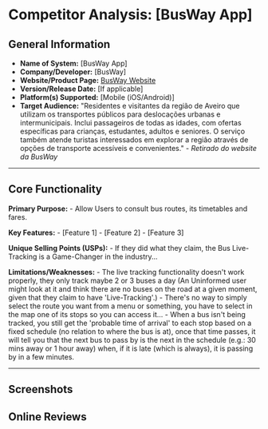 # Competitor Analysis: [BusWay App] 
## General Information 
- **Name of System:** [BusWay App] 
- **Company/Developer:** [BusWay] 
- **Website/Product Page:** [BusWay Website](https://busway-cira.pt/) 
- **Version/Release Date:** [If applicable] 
- **Platform(s) Supported:** [Mobile (iOS/Android)] 
- **Target Audience:** "Residentes e visitantes da região de Aveiro que utilizam os transportes públicos para deslocações urbanas e intermunicipais. Inclui passageiros de todas as idades, com ofertas específicas para crianças, estudantes, adultos e seniores. O serviço também atende turistas interessados em explorar a região através de opções de transporte acessíveis e convenientes." - *Retirado do website da BusWay*

--- 
## Core Functionality 

**Primary Purpose:** 
	- Allow Users to consult bus routes, its timetables and fares.
	
**Key Features:** - [Feature 1] - [Feature 2] - [Feature 3] 

**Unique Selling Points (USPs):** 
	- If they did what they claim, the Bus Live-Tracking is a Game-Changer in the industry...

**Limitations/Weaknesses:** 
	- The live tracking functionality doesn't work properly, they only track maybe 2 or 3 buses a day (An Uninformed user might look at it and think there are no buses on the road at a given moment, given that they claim to have 'Live-Tracking'.)
	- There's no way to simply select the route you want from a menu or something, you have to select in the map one of its stops so you can access it...
	- When a bus isn't being tracked, you still get the 'probable time of arrival' to each stop based on a fixed schedule (no relation to where the bus is at), once that time passes, it will tell you that the next bus to pass by is the next in the schedule (e.g.: 30 mins away or 1 hour away) when, if it is late (which is always), it is passing by in a few minutes.

---

## Screenshots


## Online Reviews
